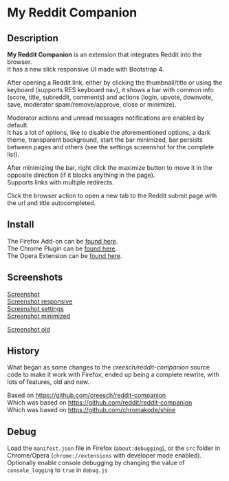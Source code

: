 # My Reddit Companion

## Description

**My Reddit Companion** is an extension that integrates Reddit into the browser.  
It has a new slick responsive UI made with Bootstrap 4.  
  
After opening a Reddit link, either by clicking the thumbnail/title or using the keyboard (supports RES keyboard nav), it shows a bar with common info (score, title, subreddit, comments) and actions (login, upvote, downvote, save, moderator spam/remove/approve, close or minimize).  
  
Moderator actions and unread messages notifications are enabled by default.  
It has a lot of options, like to disable the aforementioned options, a dark theme, transparent background, start the bar minimized, bar persists between pages and others (see the settings screenshot for the complete list).  
  
After minimizing the bar, right click the maximize button to move it in the opposite direction (if it blocks anything in the page).  
Supports links with multiple redirects.  
  
Click the browser action to open a new tab to the Reddit submit page with the url and title autocompleted.
  
## Install

The Firefox Add-on can be [found here](https://addons.mozilla.org/en-US/firefox/addon/my-reddit-companion).  
The Chrome Plugin can be [found here](https://chrome.google.com/webstore/detail/my-reddit-companion/ghkmgdhpbkijdnnhodlejkbpehnkoglf).  
The Opera Extension can be [found here](https://addons.opera.com/en/extensions/details/my-reddit-companion).

## Screenshots

[Screenshot](https://raw.githubusercontent.com/alex2005git/my-reddit-companion/master/screenshots/1-full.jpg)  
[Screenshot responsive](https://raw.githubusercontent.com/alex2005git/my-reddit-companion/master/screenshots/2-responsive.jpg)  
[Screenshot settings](https://raw.githubusercontent.com/alex2005git/my-reddit-companion/master/screenshots/3-settings.jpg)  
[Screenshot minimized](https://raw.githubusercontent.com/alex2005git/my-reddit-companion/master/screenshots/4-minimized.jpg)  
  
[Screenshot old](https://raw.githubusercontent.com/alex2005git/my-reddit-companion/master/screenshots/9-old.jpg)  

## History

What began as some changes to the *creesch/reddit-companion* source code to make it work with Firefox, ended up being a complete rewrite, with lots of features, old and new.  
  
Based on https://github.com/creesch/reddit-companion  
Which was based on https://github.com/reddit/reddit-companion  
Which was based on https://github.com/chromakode/shine

## Debug

Load the `manifest.json` file in Firefox (`about:debugging`), or the `src` folder in Chrome/Opera (`chrome://extensions` with developer mode enabled).  
Optionally enable console debugging by changing the value of `console_logging` to `true` in `debug.js`